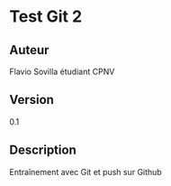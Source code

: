 # Test Git 2
## Auteur ##
Flavio Sovilla étudiant CPNV
## Version ##
0.1
## Description ##
Entraînement avec Git et push sur Github
